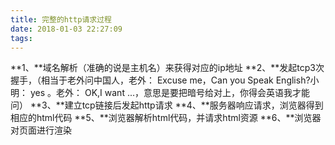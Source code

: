 ```yaml
---
title: 完整的http请求过程
date: 2018-01-03 22:27:09
tags:
---
```

**1、**域名解析（准确的说是主机名）来获得对应的ip地址
**2、**发起tcp3次握手，（相当于老外问中国人，老外： Excuse me，Can you Speak English?小明： yes 。老外： OK,I want ...，意思是要把暗号给对上，你得会英语我才能问）
**3、**建立tcp链接后发起http请求
**4、**服务器响应请求，浏览器得到相应的html代码
**5、**浏览器解析html代码，并请求html资源
**6、**浏览器对页面进行渲染